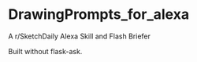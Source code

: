 # DrawingPrompts_for_alexa

A r/SketchDaily Alexa Skill and Flash Briefer

Built without flask-ask. 
